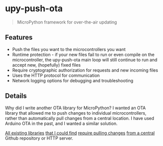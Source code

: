 # upy-push-ota
> MicroPython framework for over-the-air updating

## Features

- Push the files you want to the microcontrollers you want
- Runtime protection - if your new files fail to run or even compile on the microcontroller, the upy-push-ota main loop will still continue to run and accept new, (hopefully) fixed files
- Require cryptographic authorization for requests and new incoming files
- Uses the HTTP protocol for communication
- Network logging options for debugging and troubleshooting

## Details

Why did I write another OTA library for MicroPython? I wanted an OTA library that allowed me to push changes to individual microcontrollers, rather than automatically pull changes from a central location. I have used Arduino OTA in the past, and I wanted a similar solution.

[All existing libraries](https://pypi.org/project/micropython-ota/) [that I could find](https://github.com/mkomon/uota) [require pulling changes](https://github.com/rdehuyss/micropython-ota-updater) [from a central](https://github.com/RangerDigital/senko) Github repository or HTTP server.

